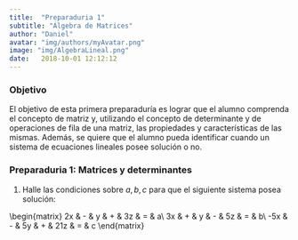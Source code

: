 ```yaml
---
title:  "Preparaduria 1"
subtitle: "Álgebra de Matrices"
author: "Daniel"
avatar: "img/authors/myAvatar.png"
image: "img/AlgebraLineal.png"
date:   2018-10-01 12:12:12
---
```


### Objetivo

El objetivo de esta primera preparaduría es lograr que el alumno comprenda el concepto de matriz y, utilizando el concepto de determinante y de operaciones de fila de una matriz, las propiedades y características de las mismas. Además, se quiere que el alumno pueda identificar cuando un sistema de ecuaciones lineales posee solución o no.  

### Preparaduria 1: Matrices y determinantes

1. Halle las condiciones sobre $a,b,c$ para que el siguiente sistema posea solución:


\begin{matrix}
2x & - & y & + & 3z & = & a\\ 
3x & + & y & - & 5z & = & b\\ 
-5x & - & 5y & + & 21z & = & c
\end{matrix}
